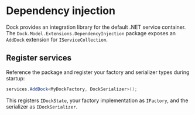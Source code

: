 # Dependency injection

Dock provides an integration library for the default .NET service container. The `Dock.Model.Extensions.DependencyInjection` package exposes an `AddDock` extension for `IServiceCollection`.

## Register services

Reference the package and register your factory and serializer types during startup:

```csharp
services.AddDock<MyDockFactory, DockSerializer>();
```

This registers `IDockState`, your factory implementation as `IFactory`, and the serializer as `IDockSerializer`.


